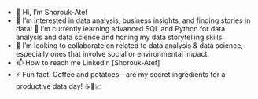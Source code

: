 - 👋 Hi, I’m Shorouk-Atef
- 👀 I’m interested in data analysis, business insights, and finding stories in data!
🌱 I’m currently learning advanced SQL and Python for data analysis and data science and honing my data storytelling skills.
- 💞️ I’m looking to collaborate on related to data analysis & data science, especially ones that involve social or environmental impact.
- 📫 How to reach me Linkedin [Shorouk-Atef]
- ⚡ Fun fact: Coffee and potatoes—are my secret ingredients for a productive data day! ☕🍟📈
